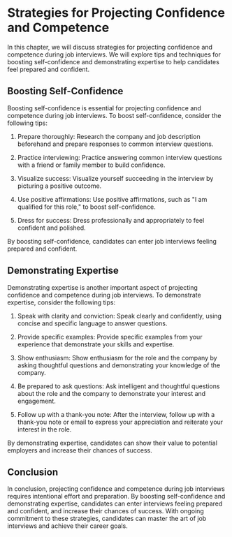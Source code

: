 Strategies for Projecting Confidence and Competence
=============================================================================================

In this chapter, we will discuss strategies for projecting confidence and competence during job interviews. We will explore tips and techniques for boosting self-confidence and demonstrating expertise to help candidates feel prepared and confident.

Boosting Self-Confidence
------------------------

Boosting self-confidence is essential for projecting confidence and competence during job interviews. To boost self-confidence, consider the following tips:

1. Prepare thoroughly: Research the company and job description beforehand and prepare responses to common interview questions.

2. Practice interviewing: Practice answering common interview questions with a friend or family member to build confidence.

3. Visualize success: Visualize yourself succeeding in the interview by picturing a positive outcome.

4. Use positive affirmations: Use positive affirmations, such as "I am qualified for this role," to boost self-confidence.

5. Dress for success: Dress professionally and appropriately to feel confident and polished.

By boosting self-confidence, candidates can enter job interviews feeling prepared and confident.

Demonstrating Expertise
-----------------------

Demonstrating expertise is another important aspect of projecting confidence and competence during job interviews. To demonstrate expertise, consider the following tips:

1. Speak with clarity and conviction: Speak clearly and confidently, using concise and specific language to answer questions.

2. Provide specific examples: Provide specific examples from your experience that demonstrate your skills and expertise.

3. Show enthusiasm: Show enthusiasm for the role and the company by asking thoughtful questions and demonstrating your knowledge of the company.

4. Be prepared to ask questions: Ask intelligent and thoughtful questions about the role and the company to demonstrate your interest and engagement.

5. Follow up with a thank-you note: After the interview, follow up with a thank-you note or email to express your appreciation and reiterate your interest in the role.

By demonstrating expertise, candidates can show their value to potential employers and increase their chances of success.

Conclusion
----------

In conclusion, projecting confidence and competence during job interviews requires intentional effort and preparation. By boosting self-confidence and demonstrating expertise, candidates can enter interviews feeling prepared and confident, and increase their chances of success. With ongoing commitment to these strategies, candidates can master the art of job interviews and achieve their career goals.
